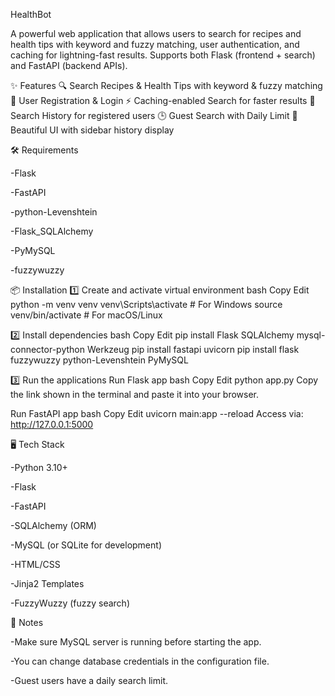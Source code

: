 HealthBot

A powerful web application that allows users to search for recipes and health tips with keyword and fuzzy matching, user authentication, and caching for lightning-fast results.
Supports both Flask (frontend + search) and FastAPI (backend APIs).

✨ Features
🔍 Search Recipes & Health Tips with keyword & fuzzy matching
👤 User Registration & Login
⚡ Caching-enabled Search for faster results
📜 Search History for registered users
🕒 Guest Search with Daily Limit
🎨 Beautiful UI with sidebar history display

🛠 Requirements

-Flask

-FastAPI

-python-Levenshtein

-Flask_SQLAlchemy

-PyMySQL

-fuzzywuzzy

📦 Installation
1️⃣ Create and activate virtual environment
bash
Copy
Edit
python -m venv venv
venv\Scripts\activate    # For Windows
source venv/bin/activate # For macOS/Linux

2️⃣ Install dependencies
bash
Copy
Edit
pip install Flask SQLAlchemy mysql-connector-python Werkzeug
pip install fastapi uvicorn
pip install flask fuzzywuzzy python-Levenshtein PyMySQL

3️⃣ Run the applications
Run Flask app
bash
Copy
Edit
python app.py
Copy the link shown in the terminal and paste it into your browser.

Run FastAPI app
bash
Copy
Edit
uvicorn main:app --reload
Access via: http://127.0.0.1:5000

🖥 Tech Stack

-Python 3.10+

-Flask

-FastAPI

-SQLAlchemy (ORM)

-MySQL (or SQLite for development)

-HTML/CSS

-Jinja2 Templates

-FuzzyWuzzy (fuzzy search)

📌 Notes

-Make sure MySQL server is running before starting the app.

-You can change database credentials in the configuration file.

-Guest users have a daily search limit.


